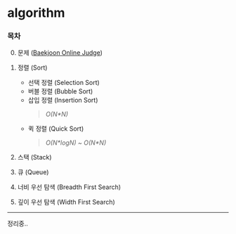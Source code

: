 # algorithm

### 목차

00. 문제 ([Baekjoon Online Judge](https://www.acmicpc.net))

01. 정렬 (Sort)
    * 선택 정렬 (Selection Sort)
    * 버블 정렬 (Bubble Sort)
    * 삽입 정렬 (Insertion Sort)
        > *O(N\*N)*
    * 퀵 정렬 (Quick Sort)
        > *O(N\*logN) \~ O(N\*N)*

02. 스택 (Stack)

03. 큐 (Queue)

04. 너비 우선 탐색 (Breadth First Search)

05. 깊이 우선 탐색 (Width First Search)

---
정리중..